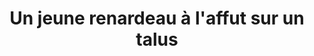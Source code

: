 ---
layout: photo
title: Un jeune renardeau à l'affut sur un talus
desc: An Aer・Pris sur le vif
category: pris-sur-le-vif
image: 3
tags:
- front
metadata:
- boitier: Canon 650D
- focale: F/5.6
- temps d'exposition: 1/320
- objectif: 55-250mm
- lieu: Ploërdut, Morbihan
---